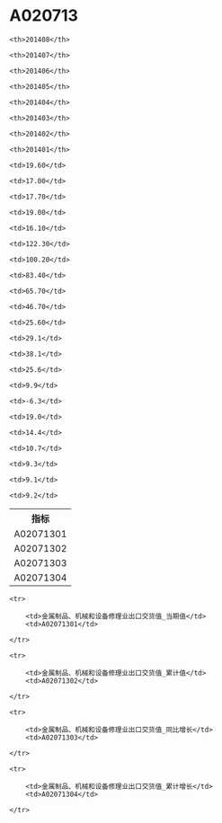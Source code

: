 A020713
======


<table>

<tr>
    <th>指标</th>
    
    <th>201408</th>
    
    <th>201407</th>
    
    <th>201406</th>
    
    <th>201405</th>
    
    <th>201404</th>
    
    <th>201403</th>
    
    <th>201402</th>
    
    <th>201401</th>
    
</tr>


<tr>
    <td>A02071301</td>
    
    <td>19.60</td>
    
    <td>17.00</td>
    
    <td>17.70</td>
    
    <td>19.00</td>
    
    <td>16.10</td>
    

</tr>

<tr>
    <td>A02071302</td>
    
    <td>122.30</td>
    
    <td>100.20</td>
    
    <td>83.40</td>
    
    <td>65.70</td>
    
    <td>46.70</td>
    
    <td>25.60</td>
    

</tr>

<tr>
    <td>A02071303</td>
    
    <td>29.1</td>
    
    <td>38.1</td>
    
    <td>25.6</td>
    
    <td>9.9</td>
    
    <td>-6.3</td>
    

</tr>

<tr>
    <td>A02071304</td>
    
    <td>19.0</td>
    
    <td>14.4</td>
    
    <td>10.7</td>
    
    <td>9.3</td>
    
    <td>9.1</td>
    
    <td>9.2</td>
    

</tr>


</table>

<table>
    
    <tr>

        <td>金属制品、机械和设备修理业出口交货值_当期值</td>
        <td>A02071301</td>

    </tr>
    
    <tr>

        <td>金属制品、机械和设备修理业出口交货值_累计值</td>
        <td>A02071302</td>

    </tr>
    
    <tr>

        <td>金属制品、机械和设备修理业出口交货值_同比增长</td>
        <td>A02071303</td>

    </tr>
    
    <tr>

        <td>金属制品、机械和设备修理业出口交货值_累计增长</td>
        <td>A02071304</td>

    </tr>
    
</table>